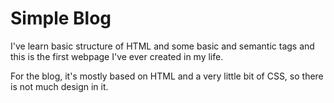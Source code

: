 # Simple Blog

I've learn basic structure of HTML and some basic and semantic tags and this is the first webpage I've ever created in my life.

For the blog, it's mostly based on HTML and a very little bit of CSS, so there is not much design in it.

